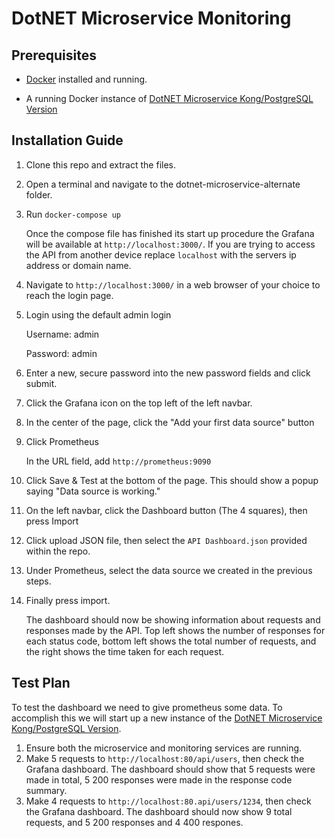# DotNET Microservice Monitoring

## Prerequisites

- [Docker](https://docs.docker.com/get-docker/) installed and running.

- A running Docker instance of [DotNET Microservice Kong/PostgreSQL Version](https://github.com/Brad-IW/dotnet-microservice-alternate)

## Installation Guide

1. Clone this repo and extract the files.
2. Open a terminal and navigate to the dotnet-microservice-alternate folder.
3. Run `docker-compose up`

    Once the compose file has finished its start up procedure the Grafana will be available at `http://localhost:3000/`. If you are trying to access the API from another device replace `localhost` with the servers ip address or domain name. 

4. Navigate to `http://localhost:3000/` in a web browser of your choice to reach the login page.
5. Login using the default admin login 

    Username: admin

    Password: admin

6. Enter a new, secure password into the new password fields and click submit.
7. Click the Grafana icon on the top left of the left navbar.
8. In the center of the page, click the "Add your first data source" button
9. Click Prometheus

    In the URL field, add `http://prometheus:9090`

10. Click Save & Test at the bottom of the page. This should show a popup saying "Data source is working."
11. On the left navbar, click the Dashboard button (The 4 squares), then press Import
12. Click upload JSON file, then select the `API Dashboard.json` provided within the repo.
13. Under Prometheus, select the data source we created in the previous steps.
13. Finally press import.

    The dashboard should now be showing information about requests and responses made by the API. Top left shows the number of responses for each status code, bottom left shows the total number of requests, and the right shows the time taken for each request.

## Test Plan

To test the dashboard we need to give prometheus some data. To accomplish this we will start up a new instance of the [DotNET Microservice Kong/PostgreSQL Version](https://github.com/Brad-IW/dotnet-microservice-alternate). 

1. Ensure both the microservice and monitoring services are running.
2. Make 5 requests to `http://localhost:80/api/users`, then check the Grafana dashboard.
    The dashboard should show that 5 requests were made in total, 5 200 responses were made in the response code summary.
3. Make 4 requests to `http://localhost:80.api/users/1234`, then check the Grafana dashboard.
    The dashboard should now show 9 total requests, and 5 200 responses and 4 400 respones.
